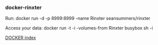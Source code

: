 ### docker-rinxter

Run:
	docker run -d -p 8999:8999 -name Rinxter seansummers/rinxter

Access your data:
	docker run -t -i -volumes-from Rinxter busybox sh -i

[DOCKER index](https://index.docker.io/u/seansummers/rinxter/)
